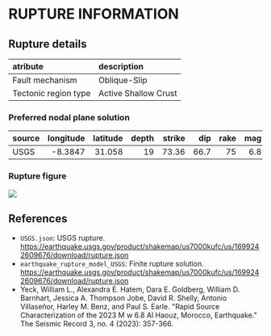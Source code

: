# RUPTURE INFORMATION
    
## Rupture details

| atribute             | description          |
|:---------------------|:---------------------|
| Fault mechanism      | Oblique-Slip         |
| Tectonic region type | Active Shallow Crust |

### Preferred nodal plane solution

| source   |   longitude |   latitude |   depth |   strike |   dip |   rake |   mag |
|:---------|------------:|-----------:|--------:|---------:|------:|-------:|------:|
| USGS     |     -8.3847 |     31.058 |      19 |    73.36 |  66.7 |     75 |   6.8 |

### Rupture figure

![](earthquake_ruptures.png)

## References

- `USGS.json`: USGS rupture. https://earthquake.usgs.gov/product/shakemap/us7000kufc/us/1699242609676/download/rupture.json
- `earthquake_rupture_model_USGS`: Finite rupture solution. https://earthquake.usgs.gov/product/shakemap/us7000kufc/us/1699242609676/download/rupture.json
- Yeck, William L., Alexandra E. Hatem, Dara E. Goldberg, William D. Barnhart, Jessica A. Thompson Jobe, David R. Shelly, Antonio Villaseñor, Harley M. Benz, and Paul S. Earle. "Rapid Source Characterization of the 2023 M w 6.8 Al Haouz, Morocco, Earthquake." The Seismic Record 3, no. 4 (2023): 357-366.
